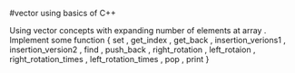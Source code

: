 #vector using basics of C++


Using vector concepts with expanding number of elements at array .
Implement some function { set , get_index , get_back , insertion_verions1 , insertion_version2 , find , push_back , right_rotation , left_rotaion , right_rotation_times , left_rotation_times , pop , print }  